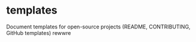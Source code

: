 # templates
Document templates for open-source projects (README, CONTRIBUTING, GitHub templates)
rewwre
